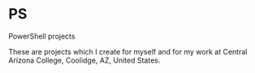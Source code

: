 # PS
PowerShell projects

These are projects which I create for myself and for my work at Central Arizona College, Coolidge, AZ, United States.
